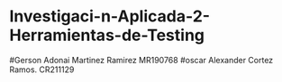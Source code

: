 # Investigaci-n-Aplicada-2-Herramientas-de-Testing
#Gerson Adonai Martinez Ramirez MR190768
#oscar Alexander Cortez Ramos.  CR211129 